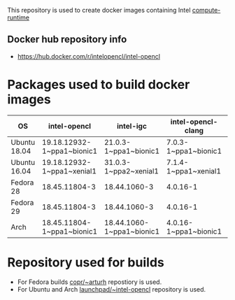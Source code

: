 This repository is used to create docker images containing Intel [compute-runtime](https://github.com/intel/compute-runtime)

## Docker hub repository info

* https://hub.docker.com/r/intelopencl/intel-opencl

# Packages used to build docker images

OS | intel-opencl | intel-igc | intel-opencl-clang | gmmlib
-- | ------------ | ----------| ------------------ | ------ |
Ubuntu 18.04 | 19.18.12932-1\~ppa1\~bionic1 | 21.0.3-1\~ppa1\~bionic1 | 7.0.3-1\~ppa1\~bionic1  | 19.1.1-1\~ppa1\~bionic1 |
Ubuntu 16.04 | 19.18.12932-1\~ppa1\~xenial1 | 31.0.3-1\~ppa2\~xenial1 | 7.1.4-1\~ppa1\~xenial1  | 19.1.1-1\~ppa1\~xenial1 |
Fedora 28 | 18.45.11804-3 | 18.44.1060-3 | 4.0.16-1 | 18.4.348-3 |
Fedora 29 | 18.45.11804-3 | 18.44.1060-3 | 4.0.16-1 | 18.4.348-3 |
Arch | 18.45.11804-1\~ppa1\~bionic1 | 18.44.1060-1\~ppa1\~bionic1 | 4.0.16-1\~ppa1\~bionic1 | 18.4.348-1\~ppa1\~bionic1 |

# Repository used for builds

* For Fedora builds [copr/\~arturh](https://copr.fedorainfracloud.org/coprs/arturh/intel-opencl) repostiory is used.
* For Ubuntu and Arch [launchpad/\~intel-opencl](https://launchpad.net/~intel-opencl/+archive/ubuntu/intel-opencl) repository is used.

